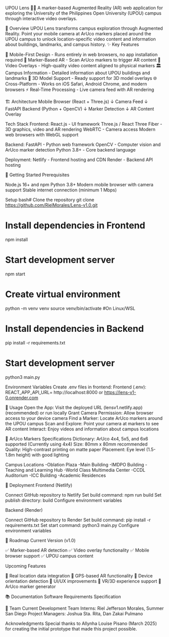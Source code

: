 UPOU Lens 📱✨
A marker-based Augmented Reality (AR) web application for exploring the University of the Philippines Open University (UPOU) campus through interactive video overlays.

🎯 Overview
UPOU Lens transforms campus exploration through Augmented Reality. Point your mobile camera at ArUco markers placed around the UPOU campus to unlock location-specific video content and information about buildings, landmarks, and campus history.
✨ Key Features

📱 Mobile-First Design - Runs entirely in web browsers, no app installation required
🎯 Marker-Based AR - Scan ArUco markers to trigger AR content
🎥 Video Overlays - High-quality video content aligned to physical markers
🏛️ Campus Information - Detailed information about UPOU buildings and landmarks
📐 3D Model Support - Ready support for 3D model overlays
🌐 Cross-Platform - Works on iOS Safari, Android Chrome, and modern browsers
⚡ Real-Time Processing - Live camera feed with AR rendering

🏗️ Architecture
Mobile Browser (React + Three.js)
        ↓
    Camera Feed
        ↓
FastAPI Backend (Python + OpenCV)
        ↓
   Marker Detection
        ↓
   AR Content Overlay

Tech Stack
Frontend:
React.js - UI framework
Three.js / React Three Fiber - 3D graphics, video and AR rendering
WebRTC - Camera access
Modern web browsers with WebGL support

Backend:
FastAPI - Python web framework
OpenCV - Computer vision and ArUco marker detection
Python 3.8+ - Core backend language

Deployment:
Netlify - Frontend hosting and CDN
Render - Backend API hosting

🚀 Getting Started
Prerequisites

Node.js 16+ and npm
Python 3.8+
Modern mobile browser with camera support
Stable internet connection (minimum 1 Mbps)

Setup
bash# Clone the repository
git clone https://github.com/RielMorales/Lens-v1.0.git

# Install dependencies in Frontend
npm install

# Start development server
npm start

# Create virtual environment
python -m venv venv
source venv/bin/activate  #On Linux/WSL

# Install dependencies in Backend
pip install -r requirements.txt

# Start development server
python3 main.py

Environment Variables
Create .env files in frontend:
Frontend (.env):
REACT_APP_API_URL= http://localhost:8000 or https://lens-v1-0.onrender.com

📱 Usage
Open the App: Visit the deployed URL (lensv1.netlify.app)(recommended) or run locally 
Grant Camera Permission: Allow browser access to your device camera
Find a Marker: Locate ArUco markers around the UPOU campus
Scan and Explore: Point your camera at markers to see AR content
Interact: Enjoy videos and information about campus locations

🎯 ArUco Markers
Specifications
Dictionary: ArUco 4x4, 5x5, and 6x6 supported (Currently using 4x4)
Size: 80mm x 80mm recommended
Quality: High-contrast printing on matte paper
Placement: Eye level (1.5-1.8m height) with good lighting

Campus Locations
-Oblation Plaza
-Main Building
-IMDPO Building
-Teaching and Learning Hub
-World Class Multimedia Center
-CCDL Auditorium
-ICC Building
-Academic Residences


🔧 Deployment
Frontend (Netlify)

Connect GitHub repository to Netlify
Set build command: npm run build
Set publish directory: build
Configure environment variables

Backend (Render)

Connect GitHub repository to Render
Set build command: pip install -r requirements.txt
Set start command: python3 main.py
Configure environment variables

🚀 Roadmap
Current Version (v1.0)

✅ Marker-based AR detection
✅ Video overlay functionality
✅ Mobile browser support
✅ UPOU campus content

Upcoming Features

🔄 Real location data integration
🔄 GPS-based AR functionality
🔄 Device orientation detection
🔄 UI/UX improvements
🔄 VR/3D experience support
🔄 ArUco marker generator


📚 Documentation
Software Requirements Specification

👥 Team
Current Development Team
Interns: Riel Jefferson Morales, Summer San Diego
Project Managers: Joshua Sta. Rita, Dan Zakai Pulmano

Acknowledgments
Special thanks to Allynha Louise Pisano (March 2025) for creating the initial prototype that made this project possible.